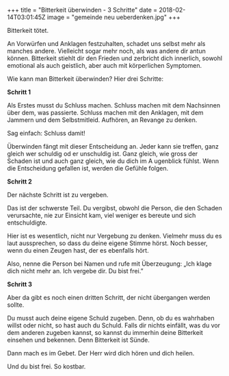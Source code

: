 +++
title = "Bitterkeit überwinden - 3 Schritte"
date = 2018-02-14T03:01:45Z
image = "gemeinde neu ueberdenken.jpg"
+++

Bitterkeit tötet.

An Vorwürfen und Anklagen festzuhalten, schadet uns selbst mehr als manches andere. Vielleicht sogar mehr noch, als was andere dir antun können. 
Bitterkeit stiehlt dir den Frieden und zerbricht dich innerlich, sowohl emotional als auch geistlich, aber auch mit körperlichen Symptomen.

Wie kann man Bitterkeit überwinden? Hier drei Schritte:

**Schritt 1**

Als Erstes musst du Schluss machen. Schluss machen mit dem Nachsinnen über dem, was passierte. 
Schluss machen mit den Anklagen, mit dem Jammern und dem Selbstmitleid. Aufhören, an Revange zu denken.

Sag einfach: Schluss damit!

Überwinden fängt mit dieser Entscheidung an. Jeder kann sie treffen, ganz gleich wer schuldig od
er unschuldig ist. Ganz gleich, wie gross der Schaden ist und auch ganz gleich, wie du dich im A
ugenblick fühlst. Wenn die Entscheidung gefallen ist, werden die Gefühle folgen.

**Schritt 2**

Der nächste Schritt ist zu vergeben.

Das ist der schwerste Teil. Du vergibst, obwohl die Person, die den Schaden verursachte, nie zur 
Einsicht kam, viel weniger es bereute und sich entschuldigte.

Hier ist es wesentlich, nicht nur Vergebung zu denken. Vielmehr muss du es laut aussprechen, so dass 
du deine eigene Stimme hörst. Noch besser, wenn du einen Zeugen hast, der es ebenfalls hört.

Also, nenne die Person bei Namen und rufe mit Überzeugung: „Ich klage dich nicht mehr an. 
Ich vergebe dir. Du bist frei.”

**Schritt 3**

Aber da gibt es noch einen dritten Schritt, der nicht übergangen werden sollte.

Du musst auch deine eigene Schuld zugeben. Denn, ob du es wahrhaben willst oder nicht, 
so hast auch du Schuld. Falls dir nichts einfällt, was du vor dem anderen zugeben kannst, 
so kannst du immerhin deine Bitterkeit einsehen und bekennen. Denn Bitterkeit ist Sünde.

Dann mach es im Gebet. Der Herr wird dich hören und dich heilen.

Und du bist frei. So kostbar.

